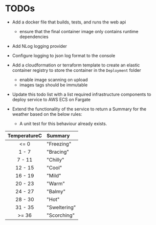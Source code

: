 # TODOs

* Add a docker file that builds, tests, and runs the web api
  - ensure that the final container image only contains runtime dependencies

* Add NLog logging provider

* Configure logging to json log format to the console

* Add a cloudformation or terraform template to create an elastic container registry to store the container in the `Deployment` folder
    - enable image scanning on upload
    - images tags should be immutable

* Update this todo list with a list required infrastructure components to deploy service to AWS ECS on Fargate

* Extend the functionality of the service to return a Summary for the weather based on the below rules:
  - A unit test for this behaviour already exists.

| TemperatureC | Summary      |
|:------------:|:-------------|
|   <=  0      | "Freezing"   |
|  1 -  7      | "Bracing"    |
|  7 - 11      | "Chilly"     |
| 12 - 15      | "Cool"       |
| 16 - 19      | "Mild"       |
| 20 - 23      | "Warm"       |
| 24 - 27      | "Balmy"      |
| 28 - 30      | "Hot"        |
| 31 - 35      | "Sweltering" |
|   >= 36      | "Scorching"  |